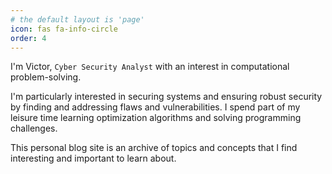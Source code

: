 ```yaml
---
# the default layout is 'page'
icon: fas fa-info-circle
order: 4
---
```


I'm Victor, `Cyber Security Analyst` with an interest in  computational problem-solving.

I'm particularly interested in securing systems and ensuring robust security by finding and addressing flaws and vulnerabilities. I spend part of my leisure time learning optimization algorithms and solving programming challenges. 

This personal blog site is an archive of topics and concepts that I find interesting and important to learn about.